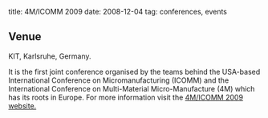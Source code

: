 title: 4M/ICOMM 2009
date: 2008-12-04 
tag: conferences, events


## Venue

KIT, Karlsruhe, Germany.

It is the first joint conference organised by the teams behind the USA-based International Conference on Micromanufacturing (ICOMM) and the International Conference on Multi-Material Micro-Manufacture (4M) which has its roots in Europe.
For more information visit the <a href="/conference/2009"> 4M/ICOMM 2009 website.</a>